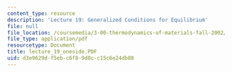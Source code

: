 ```yaml
---
content_type: resource
description: 'Lecture 19: Generalized Conditions for Equilibrium'
file: null
file_location: /coursemedia/3-00-thermodynamics-of-materials-fall-2002/d3e9629df5ebc6f89d0cc15c6e24db88_lecture_19_oneside.PDF
file_type: application/pdf
resourcetype: Document
title: lecture_19_oneside.PDF
uid: d3e9629d-f5eb-c6f8-9d0c-c15c6e24db88
---
```

